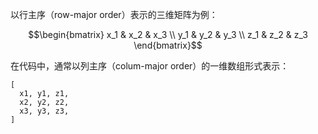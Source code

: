以行主序（row-major order）表示的三维矩阵为例：

```math
\begin{bmatrix}
  x_1 & x_2 & x_3 \\
  y_1 & y_2 & y_3 \\
  z_1 & z_2 & z_3
\end{bmatrix}
```

在代码中，通常以列主序（colum-major order）的一维数组形式表示：

```
[
  x1, y1, z1,
  x2, y2, z2,
  x3, y3, z3,
]
```
